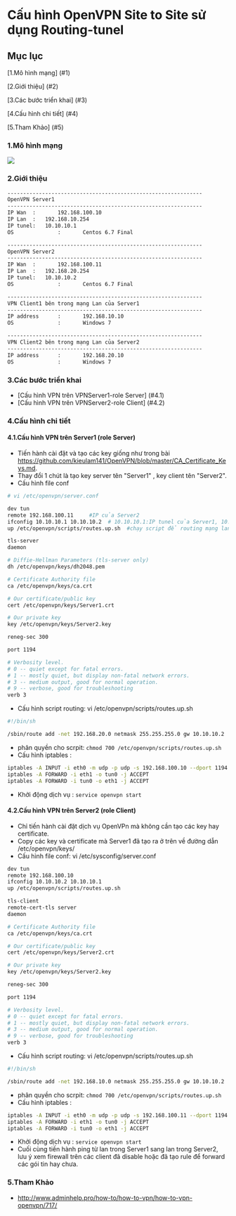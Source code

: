 # Cấu hình OpenVPN Site to Site sử dụng Routing-tunel
## Mục lục
[1.Mô hình mạng] (#1)

[2.Giới thiệu] (#2)

[3.Các bước triển khai] (#3)

[4.Cấu hình chi tiết] (#4)

[5.Tham Khảo] (#5)

<a name="1"></a>
### 1.Mô hình mạng
<img src="http://image.prntscr.com/image/56caad1280254776ad502711e48d871e.png" />

<a name="2"></a>
### 2.Giới thiệu
```sh
--------------------------------------------------------------
OpenVPN Server1
--------------------------------------------------------------
IP Wan	:		192.168.100.10
IP Lan  :   192.168.10.254
IP tunel:   10.10.10.1
OS				:		Centos 6.7 Final
```

```sh
--------------------------------------------------------------
OpenVPN Server2
--------------------------------------------------------------
IP Wan	:		192.168.100.11
IP Lan  :   192.168.20.254
IP tunel:   10.10.10.2
OS				:		Centos 6.7 Final
```

```sh
--------------------------------------------------------------
VPN Client1 bên trong mạng Lan của Server1
--------------------------------------------------------------
IP address		:		192.168.10.10
OS				:		Windows 7
```

```sh
--------------------------------------------------------------
VPN Client2 bên trong mạng Lan của Server2
--------------------------------------------------------------
IP address		:		192.168.20.10
OS				:		Windows 7
```

<a name="3"></a>
### 3.Các bước triển khai
- [Cấu hình VPN trên VPNServer1-role Server]  (#4.1)
- [Cấu hình VPN trên VPNServer2-role Client]  (#4.2)

<a name="4"></a>
### 4.Cấu hình chi tiết

<a name="4.1"></a>
#### 4.1.Cấu hình VPN trên Server1 (role Server)
- Tiến hành cài đặt và tạo các key giống như trong bài https://github.com/kieulam141/OpenVPN/blob/master/CA_Certificate_Keys.md.
- Thay đổi 1 chút là tạo key server tên "Server1" , key client tên "Server2".
- Cấu hình file conf
```sh
# vi /etc/openvpn/server.conf
```
```sh
dev tun
remote 192.168.100.11     #IP của Server2
ifconfig 10.10.10.1 10.10.10.2  # 10.10.10.1:IP tunel của Server1, 10.10.10.2:IP tunel của Server2
up /etc/openvpn/scripts/routes.up.sh  #chạy script để routing mạng lan bên kia(Server2)

tls-server
daemon

# Diffie-Hellman Parameters (tls-server only)
dh /etc/openvpn/keys/dh2048.pem

# Certificate Authority file
ca /etc/openvpn/keys/ca.crt

# Our certificate/public key
cert /etc/openvpn/keys/Server1.crt

# Our private key
key /etc/openvpn/keys/Server2.key

reneg-sec 300

port 1194

# Verbosity level.
# 0 -- quiet except for fatal errors.
# 1 -- mostly quiet, but display non-fatal network errors.
# 3 -- medium output, good for normal operation.
# 9 -- verbose, good for troubleshooting
verb 3
```
- Cấu hình script routing: vi /etc/openvpn/scripts/routes.up.sh
```sh
#!/bin/sh

/sbin/route add -net 192.168.20.0 netmask 255.255.255.0 gw 10.10.10.2
```
- phân quyền cho scrpit: `chmod 700 /etc/openvpn/scripts/routes.up.sh`
- Cấu hình iptables : 
```sh
iptables -A INPUT -i eth0 -m udp -p udp -s 192.168.100.10 --dport 1194 -j ACCEPT        #eth0: card wan
iptables -A FORWARD -i eth1 -o tun0 -j ACCEPT                                         #eth1: card lan
iptables -A FORWARD -i tun0 -o eth1 -j ACCEPT
```
- Khởi động dịch vụ : `service openvpn start`

<a name="4.2"></a>
#### 4.2.Cấu hình VPN trên Server2 (role Client)
- Chỉ tiến hành cài đặt dịch vụ OpenVPn mà không cần tạo các key hay certificate.
- Copy các key và certificate mà Server1 đã tạo ra ở trên về đường dẫn /etc/openvpn/keys/
- Cấu hình file conf: vi /etc/sysconfig/server.conf
```sh
dev tun
remote 192.168.100.10
ifconfig 10.10.10.2 10.10.10.1
up /etc/openvpn/scripts/routes.up.sh

tls-client
remote-cert-tls server
daemon

# Certificate Authority file
ca /etc/openvpn/keys/ca.crt

# Our certificate/public key
cert /etc/openvpn/keys/Server2.crt

# Our private key
key /etc/openvpn/keys/Server2.key

reneg-sec 300

port 1194

# Verbosity level.
# 0 -- quiet except for fatal errors.
# 1 -- mostly quiet, but display non-fatal network errors.
# 3 -- medium output, good for normal operation.
# 9 -- verbose, good for troubleshooting
verb 3
```

- Cấu hình script routing: vi /etc/openvpn/scripts/routes.up.sh
```sh
#!/bin/sh

/sbin/route add -net 192.168.10.0 netmask 255.255.255.0 gw 10.10.10.2
```
- phân quyền cho scrpit: `chmod 700 /etc/openvpn/scripts/routes.up.sh`
- Cấu hình iptables : 
```sh
iptables -A INPUT -i eth0 -m udp -p udp -s 192.168.100.11 --dport 1194 -j ACCEPT        #eth0: card wan
iptables -A FORWARD -i eth1 -o tun0 -j ACCEPT                                         #eth1: card lan
iptables -A FORWARD -i tun0 -o eth1 -j ACCEPT
```
- Khởi động dịch vụ : `service openvpn start`
- Cuối cùng tiến hành ping từ lan trong Server1 sang lan trong Server2, lưu ý xem firewall trên các client đã disable hoặc đã tạo rule để 
forward các gói tin hay chưa.

<a name="5"></a>
### 5.Tham Khảo
- http://www.adminhelp.pro/how-to/how-to-vpn/how-to-vpn-openvpn/717/
